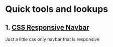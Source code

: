 # Quick tools and lookups

## 1. [CSS Responsive Navbar](https://github.com/GlenAttwell/utilities/tree/master/css-navbar)
Just a little css only navbar that is responsive
